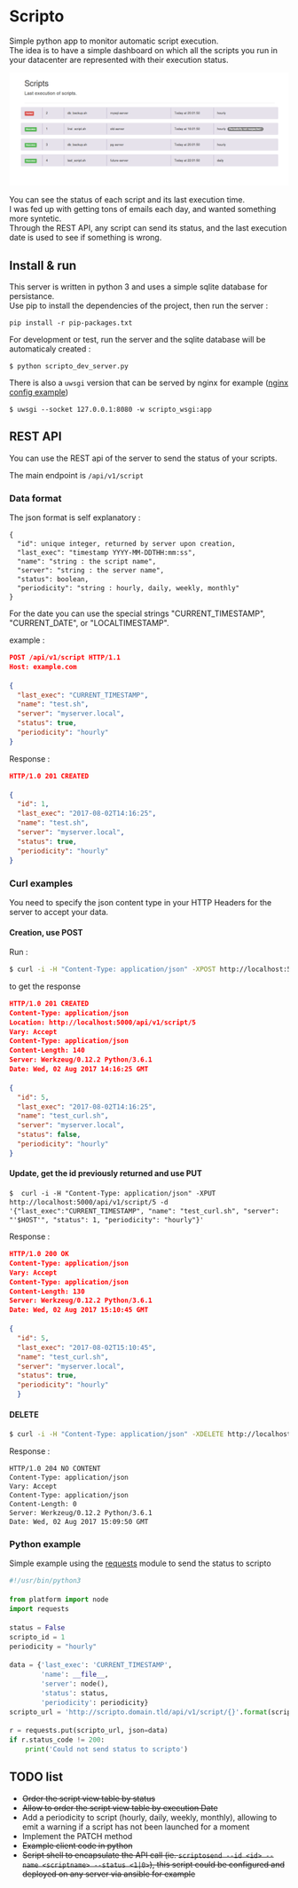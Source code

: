 # Scripto

Simple python app to monitor automatic script execution.  
The idea is to have a simple dashboard on which all the scripts you run in your datacenter are represented with their execution status.

![Screenshot](./docs/img/screenshot1.png)

You can see the status of each script and its last execution time.  
I was fed up with getting tons of emails each day, and wanted something more syntetic.  
Through the REST API, any script can send its status, and the last execution date is used to see if something is wrong.

## Install & run
This server is written in python 3 and uses a simple sqlite database for persistance.  
Use pip to install the dependencies of the project, then run the server :
```
pip install -r pip-packages.txt
```

For development or test, run the server and the sqlite database will be automaticaly created :

```
$ python scripto_dev_server.py
```

There is also a `uwsgi` version that can be served by nginx for example ([nginx config example](./docs/nginx/scripto.conf))
```
$ uwsgi --socket 127.0.0.1:8080 -w scripto_wsgi:app
```

## REST API
You can use the REST api of the server to send the status of your scripts.

The main endpoint is `/api/v1/script`

### Data format
The json format is self explanatory :
```
{
  "id": unique integer, returned by server upon creation,
  "last_exec": "timestamp YYYY-MM-DDTHH:mm:ss",
  "name": "string : the script name",
  "server": "string : the server name",
  "status": boolean,
  "periodicity": "string : hourly, daily, weekly, monthly"
}
```

For the date you can use the special strings "CURRENT_TIMESTAMP", "CURRENT_DATE", or "LOCALTIMESTAMP".

example :
```json
POST /api/v1/script HTTP/1.1
Host: example.com

{
  "last_exec": "CURRENT_TIMESTAMP",
  "name": "test.sh",
  "server": "myserver.local",
  "status": true,
  "periodicity": "hourly"
}
```
Response :
```json
HTTP/1.0 201 CREATED

{
  "id": 1,
  "last_exec": "2017-08-02T14:16:25",
  "name": "test.sh",
  "server": "myserver.local",
  "status": true,
  "periodicity": "hourly"
}
```


### Curl examples
You need to specify the json content type in your HTTP Headers for the server to accept your data.

#### Creation, use POST
Run :
```bash
$ curl -i -H "Content-Type: application/json" -XPOST http://localhost:5000/api/v1/script -d '{"last_exec":"CURRENT_TIMESTAMP", "name": "test_curl.sh", "server": "'$HOST'", "status": 0, "periodicity": "hourly"}'
```

to get the response

```json
HTTP/1.0 201 CREATED
Content-Type: application/json
Location: http://localhost:5000/api/v1/script/5
Vary: Accept
Content-Type: application/json
Content-Length: 140
Server: Werkzeug/0.12.2 Python/3.6.1
Date: Wed, 02 Aug 2017 14:16:25 GMT

{
  "id": 5,
  "last_exec": "2017-08-02T14:16:25",
  "name": "test_curl.sh",
  "server": "myserver.local",
  "status": false,
  "periodicity": "hourly"
}
```

#### Update, get the id previously returned and use PUT

```
$  curl -i -H "Content-Type: application/json" -XPUT http://localhost:5000/api/v1/script/5 -d '{"last_exec":"CURRENT_TIMESTAMP", "name": "test_curl.sh", "server": "'$HOST'", "status": 1, "periodicity": "hourly"}'
```

Response :

```json
HTTP/1.0 200 OK
Content-Type: application/json
Vary: Accept
Content-Type: application/json
Content-Length: 130
Server: Werkzeug/0.12.2 Python/3.6.1
Date: Wed, 02 Aug 2017 15:10:45 GMT

{
  "id": 5,
  "last_exec": "2017-08-02T15:10:45",
  "name": "test_curl.sh",
  "server": "myserver.local",
  "status": true,
  "periodicity": "hourly"
  }
```

#### DELETE
```bash
$ curl -i -H "Content-Type: application/json" -XDELETE http://localhost:5000/api/v1/script/5
```

Response :
```
HTTP/1.0 204 NO CONTENT
Content-Type: application/json
Vary: Accept
Content-Type: application/json
Content-Length: 0
Server: Werkzeug/0.12.2 Python/3.6.1
Date: Wed, 02 Aug 2017 15:09:50 GMT
```

### Python example

Simple example using the [requests](http://docs.python-requests.org/en/master/)
module to send the status to scripto

```python
#!/usr/bin/python3

from platform import node
import requests

status = False
scripto_id = 1
periodicity = "hourly"

data = {'last_exec': 'CURRENT_TIMESTAMP',
        'name': __file__,
        'server': node(),
        'status': status,
        'periodicity': periodicity}
scripto_url = 'http://scripto.domain.tld/api/v1/script/{}'.format(scripto_id)

r = requests.put(scripto_url, json=data)
if r.status_code != 200:
    print('Could not send status to scripto')
```
## TODO list

-   ~~Order the script view table by status~~
-   ~~Allow to order the script view table by execution Date~~
-   Add a periodicity to script (hourly, daily, weekly, monthly), allowing to emit a warning if a script has not been launched for a moment
-   Implement the PATCH method
-   ~~Example client code in python~~
-   ~~Script shell to encapsulate the API call (ie. `scriptosend --id <id> --name <scriptname> --status <1|0>`), this script could be configured and deployed on any server via ansible for example~~
